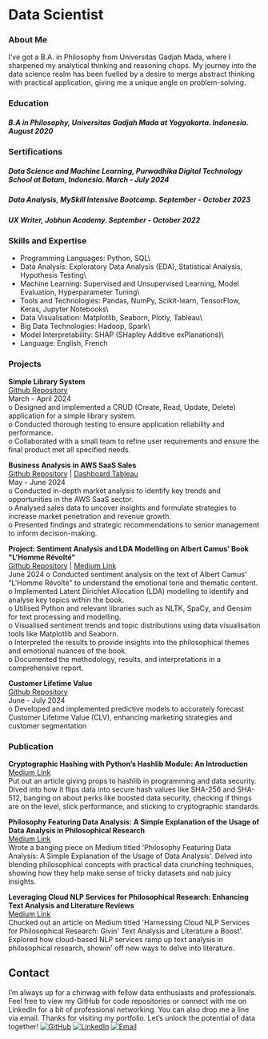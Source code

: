 # Data Scientist

### About Me
I’ve got a B.A. in Philosophy from Universitas Gadjah Mada, where I sharpened my analytical thinking and reasoning chops. My journey into the data science realm has been fuelled by a desire to merge abstract thinking with practical application, giving me a unique angle on problem-solving.

### Education
##### B.A in Philosophy, Universitas Gadjah Mada at Yogyakarta. Indonesia. August 2020

### Sertifications
##### Data Science and Machine Learning, Purwadhika Digital Technology School at Batam, Indonesia. March - July 2024
##### Data Analysis, MySkill Intensive Bootcamp. September - October 2023
##### UX Writer, Jobhun Academy. September - October 2022


### Skills and Expertise
- Programming Languages: Python, SQL\
- Data Analysis: Exploratory Data Analysis (EDA), Statistical Analysis, Hypothesis Testing\
- Machine Learning: Supervised and Unsupervised Learning, Model Evaluation, Hyperparameter Tuning\
- Tools and Technologies: Pandas, NumPy, Scikit-learn, TensorFlow, Keras, Jupyter Notebooks\
- Data Visualisation: Matplotlib, Seaborn, Plotly, Tableau\
- Big Data Technologies: Hadoop, Spark\
- Model Interpretability: SHAP (SHapley Additive exPlanations)\
- Language: English, French

### Projects
**Simple Library System**\
[Github Repository](https://github.com/klmnsrffn/simple_library_system)\
March - April 2024\
o	Designed and implemented a CRUD (Create, Read, Update, Delete) application for a simple library system.\
o	Conducted thorough testing to ensure application reliability and performance.\
o	Collaborated with a small team to refine user requirements and ensure the final product met all specified needs.

**Business Analysis in AWS SaaS Sales**\
[Github Repository](https://github.com/klmnsrffn/AWS-SaaS-Sales-Analysis) | [Dashboard Tableau](https://public.tableau.com/app/profile/klemens.raffen/viz/TrendinJapanbasedonAWSSaaSSalesDatabase/Dashboard1?publish=yes)\
May - June 2024\
o	Conducted in-depth market analysis to identify key trends and opportunities in the AWS SaaS sector.\
o	Analysed sales data to uncover insights and formulate strategies to increase market penetration and revenue growth.\
o	Presented findings and strategic recommendations to senior management to inform decision-making.

**Project: Sentiment Analysis and LDA Modelling on Albert Camus' Book "L'Homme Révolté"**\
[Github Repository](https://github.com/klmnsrffn/CAMUS_l-homme_revolt-) | [Medium Link](https://medium.com/@klmnsrffn/unveiling-the-themes-of-albert-camus-l-homme-révolté-through-data-analysis-f4517f6795a4)\
June 2024
o	Conducted sentiment analysis on the text of Albert Camus' "L'Homme Révolté" to understand the emotional tone and thematic content.\
o	Implemented Latent Dirichlet Allocation (LDA) modelling to identify and analyse key topics within the book.\
o	Utilised Python and relevant libraries such as NLTK, SpaCy, and Gensim for text processing and modelling.\
o	Visualised sentiment trends and topic distributions using data visualisation tools like Matplotlib and Seaborn.\
o	Interpreted the results to provide insights into the philosophical themes and emotional nuances of the book.\
o	Documented the methodology, results, and interpretations in a comprehensive report.

**Customer Lifetime Value**\
[Github Repository](https://github.com/klmnsrffn/Customer-Lifetime-Value)\
June - July 2024\
o	Developed and implemented predictive models to accurately forecast Customer Lifetime Value (CLV), enhancing marketing strategies and customer segmentation

### Publication

**Cryptographic Hashing with Python’s Hashlib Module: An Introduction**\
[Medium Link](https://medium.com/@klmnsrffn/cryptographic-hashing-with-pythons-hashlib-module-an-introduction-5c63e89edbc5)\
Put out an article giving props to hashlib in programming and data security. Dived into how it flips data into secure hash values like SHA-256 and SHA-512, banging on about perks like boosted data security, checking if things are on the level, slick performance, and sticking to cryptographic standards.

**Philosophy Featuring Data Analysis: A Simple Explanation of the Usage of Data Analysis in Philosophical Research**\
[Medium Link](https://medium.com/@klmnsrffn/philosophy-featuring-data-analysis-a-simple-explanation-of-the-usage-of-data-analysis-in-b752a2e8623d)\
Wrote a banging piece on Medium titled 'Philosophy Featuring Data Analysis: A Simple Explanation of the Usage of Data Analysis'. Delved into blending philosophical concepts with practical data crunching techniques, showing how they help make sense of tricky datasets and nab juicy insights.

**Leveraging Cloud NLP Services for Philosophical Research: Enhancing Text Analysis and Literature Reviews**\
[Medium Link](https://medium.com/@klmnsrffn/leveraging-cloud-nlp-services-for-philosophical-research-enhancing-text-analysis-and-literature-c9defccec47a)\
Chucked out an article on Medium titled 'Harnessing Cloud NLP Services for Philosophical Research: Givin' Text Analysis and Literature a Boost'. Explored how cloud-based NLP services ramp up text analysis in philosophical research, showin' off new ways to delve into literature.

## Contact
I’m always up for a chinwag with fellow data enthusiasts and professionals. Feel free to view my GitHub for code repositories or connect with me on LinkedIn for a bit of professional networking. You can also drop me a line via email. 
Thanks for visiting my portfolio. Let’s unlock the potential of data together!
[![GitHub](https://img.shields.io/badge/GitHub-100000?style=for-the-badge&logo=github&logoColor=white)](https://github.com/klmnsrffn)
[![LinkedIn](https://img.shields.io/badge/LinkedIn-0077B5?style=for-the-badge&logo=linkedin&logoColor=white)](https://www.linkedin.com/in/klmnsrffn)
[![Email](https://img.shields.io/badge/Email-D44638?style=for-the-badge&logo=gmail&logoColor=white)](mailto:klmnsrffn@outlook.be)

